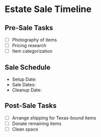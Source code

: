# Estate Sale Timeline

## Pre-Sale Tasks
- [ ] Photography of items
- [ ] Pricing research
- [ ] Item categorization

## Sale Schedule
- Setup Date: 
- Sale Dates: 
- Cleanup Date: 

## Post-Sale Tasks
- [ ] Arrange shipping for Texas-bound items
- [ ] Donate remaining items
- [ ] Clean space

